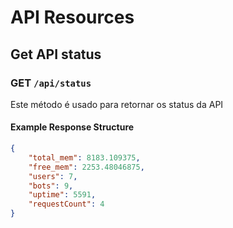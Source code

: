# API Resources

## Get API status

### GET `/api/status`

Este método é usado para retornar os status da API

#### Example Response Structure

```json
{
    "total_mem": 8183.109375,
    "free_mem": 2253.48046875,
    "users": 7,
    "bots": 9,
    "uptime": 5591,
    "requestCount": 4
}
```
